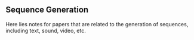 ## Sequence Generation

Here lies notes for papers that are related to the generation of sequences, including text, sound, video, etc.
